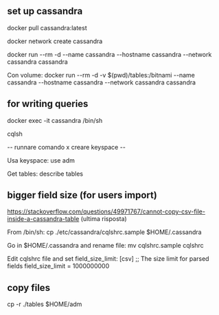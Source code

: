 ## set up cassandra

docker pull cassandra:latest

docker network create cassandra 

docker run --rm -d --name cassandra --hostname cassandra --network cassandra cassandra

Con volume:
docker run --rm -d -v $(pwd)/tables:/bitnami --name cassandra --hostname cassandra --network cassandra cassandra

## for writing queries 

docker exec -it cassandra /bin/sh

cqlsh

-- runnare comando x creare keyspace --

Usa keyspace:
use adm

Get tables:
describe tables

## bigger field size (for users import)
https://stackoverflow.com/questions/49971767/cannot-copy-csv-file-inside-a-cassandra-table (ultima risposta)

From /bin/sh:
cp ./etc/cassandra/cqlshrc.sample $HOME/.cassandra

Go in $HOME/.cassandra and rename file:
mv cqlshrc.sample cqlshrc

Edit cqlshrc file and set field_size_limit:
[csv]
;; The size limit for parsed fields
field_size_limit = 1000000000


## copy files
cp -r ./tables $HOME/adm